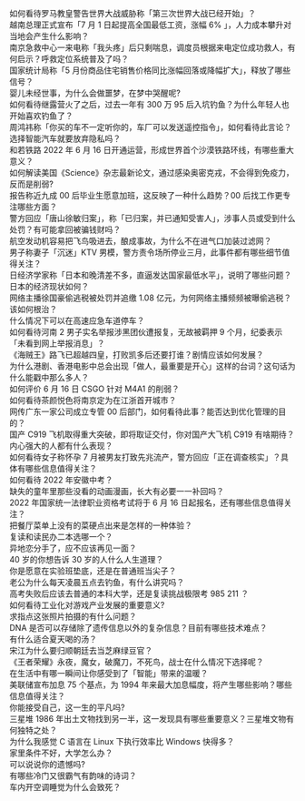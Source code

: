 如何看待罗马教皇警告世界大战威胁称「第三次世界大战已经开始」？  
越南总理正式宣布「7 月 1 日起提高全国最低工资，涨幅 6% 」，人力成本攀升对当地会产生什么影响？  
南京急救中心一来电称「我头疼」后只剩喘息，调度员根据来电定位成功救人，有何启示？呼救定位系统普及了吗？  
国家统计局称「5 月份商品住宅销售价格同比涨幅回落或降幅扩大」，释放了哪些信号？  
婴儿未经世事，为什么会做噩梦，在梦中哭醒呢?  
如何看待继露营火了之后，过去一年有 300 万 95 后入坑钓鱼？为什么年轻人也开始喜欢钓鱼了？  
周鸿祎称「你买的车不一定听你的，车厂可以发送遥控指令」，如何看待此言论？选择智能汽车就要放弃隐私吗？  
和若铁路 2022 年 6 月 16 日开通运营，形成世界首个沙漠铁路环线，有哪些重大意义？  
如何解读美国《Science》杂志最新论文，通过感染奥密克戎，不会得到免疫力，反而是削弱?  
报告称近九成 00 后毕业生愿意加班，这反映了一种什么趋势？00 后找工作更专注哪些方面？  
警方回应「唐山徐敏归案」，称「已归案，并已通知受害人」，涉事人员或受到什么处罚？有可能拿回被骗钱财吗？  
航空发动机容易把飞鸟吸进去，酿成事故，为什么不在进气口加装过滤网？  
男子称妻子「沉迷」KTV 男模，警方责令场所停业三月，此事件都有哪些细节值得关注？  
日经济学家称「日本和晚清差不多，直逼发达国家最低水平」，说明了哪些问题？日本的经济现状如何？  
网络主播徐国豪偷逃税被处罚并追缴 1.08 亿元，为何网络主播频频被曝偷逃税？该如何根治？  
什么情况下可以在高速应急车道停车？  
如何看待河南 2 男子实名举报涉黑团伙遭报复，无故被羁押 9 个月，纪委表示「未看到网上举报消息」？  
《海贼王》路飞已超越四皇，打败凯多后还要打谁？剧情应该如何发展？  
为什么港剧、香港电影中总会出现「做人，最重要是开心」这样的台词？这句话为什么能戳中那么多人？  
如何评价 6 月 16 日 CSGO 针对 M4A1 的削弱？  
如何看待茶颜悦色将南京定为在江浙首开城市？  
网传广东一家公司成立专管 00 后部门，如何看待此事？能否达到优化管理的目的？  
国产 C919 飞机取得重大突破，即将取证交付，你对国产大飞机 C919 有啥期待？  
内心强大的人都有什么表现？  
如何看待女子称怀孕 7 月被男友打致先兆流产，警方回应「正在调查核实」？具体有哪些信息值得关注？  
如何看待 2022 年安徽中考？  
缺失的童年里那些没看的动画漫画，长大有必要一一补回吗？  
2022 年国家统一法律职业资格考试将于 6 月 16 日起报名，还有哪些信息值得关注？  
把餐厅菜单上没有的菜硬点出来是怎样的一种体验？  
复读和读民办二本选哪一个？  
异地恋分手了，应不应该再见一面？  
40 岁的你想告诉 30 岁的人什么人生道理？  
你是愿意在实验班垫底，还是在普通班当尖子？  
老公为什么每天凌晨五点去钓鱼，有什么讲究吗？  
高考失败后应该去普通的本科大学，还是复读挑战极限考 985 211 ？  
如何看待工业化对游戏产业发展的重要意义?  
求指点这张照片拍摄的有什么问题？  
DNA 是否可以存储除了遗传信息以外的复杂信息？目前有哪些技术难点？  
有什么适合夏天喝的汤？  
宋江为什么要归顺朝廷去当芝麻绿豆官？  
《王者荣耀》永夜，魔女，破魔刀，不死鸟，战士在什么情况下选择呢？  
在生活中有哪一瞬间让你感受到了「智能」带来的温暖？  
美联储宣布加息 75 个基点，为 1994 年来最大加息幅度，将产生哪些影响？哪些信息值得关注？  
你能接受自己，这一生的平凡吗?  
三星堆 1986 年出土文物找到另一半，这一发现具有哪些重要意义？三星堆文物有何独特之处？  
为什么我感觉 C 语言在 Linux 下执行效率比 Windows 快得多？  
家里条件不好，大学怎么办？  
可以说说你的遗憾吗?  
有哪些冷门又很霸气有韵味的诗词？  
车内开空调睡觉为什么会致死？  
